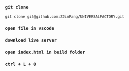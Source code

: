 ### `git clone`

```
git clone git@github.com:ZJimFang/UNIVERSALFACTORY.git
```

### `open file in vscode`

### `download live server`

### `open index.html in build folder`

### `ctrl + L + O`
